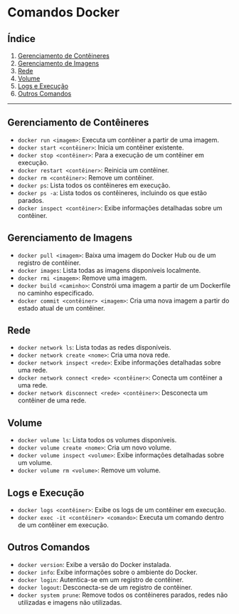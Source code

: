 # Comandos Docker
## Índice

1. [Gerenciamento de Contêineres](#gerenciamento-de-contêineres)
2. [Gerenciamento de Imagens](#gerenciamento-de-imagens)
3. [Rede](#rede)
4. [Volume](#volume)
5. [Logs e Execução](#logs-e-execução)
6. [Outros Comandos](#outros-comandos)

---

## Gerenciamento de Contêineres

- `docker run <imagem>`: Executa um contêiner a partir de uma imagem.
- `docker start <contêiner>`: Inicia um contêiner existente.
- `docker stop <contêiner>`: Para a execução de um contêiner em execução.
- `docker restart <contêiner>`: Reinicia um contêiner.
- `docker rm <contêiner>`: Remove um contêiner.
- `docker ps`: Lista todos os contêineres em execução.
- `docker ps -a`: Lista todos os contêineres, incluindo os que estão parados.
- `docker inspect <contêiner>`: Exibe informações detalhadas sobre um contêiner.

## Gerenciamento de Imagens

- `docker pull <imagem>`: Baixa uma imagem do Docker Hub ou de um registro de contêiner.
- `docker images`: Lista todas as imagens disponíveis localmente.
- `docker rmi <imagem>`: Remove uma imagem.
- `docker build <caminho>`: Constrói uma imagem a partir de um Dockerfile no caminho especificado.
- `docker commit <contêiner> <imagem>`: Cria uma nova imagem a partir do estado atual de um contêiner.

## Rede

- `docker network ls`: Lista todas as redes disponíveis.
- `docker network create <nome>`: Cria uma nova rede.
- `docker network inspect <rede>`: Exibe informações detalhadas sobre uma rede.
- `docker network connect <rede> <contêiner>`: Conecta um contêiner a uma rede.
- `docker network disconnect <rede> <contêiner>`: Desconecta um contêiner de uma rede.

## Volume

- `docker volume ls`: Lista todos os volumes disponíveis.
- `docker volume create <nome>`: Cria um novo volume.
- `docker volume inspect <volume>`: Exibe informações detalhadas sobre um volume.
- `docker volume rm <volume>`: Remove um volume.

## Logs e Execução

- `docker logs <contêiner>`: Exibe os logs de um contêiner em execução.
- `docker exec -it <contêiner> <comando>`: Executa um comando dentro de um contêiner em execução.

## Outros Comandos

- `docker version`: Exibe a versão do Docker instalada.
- `docker info`: Exibe informações sobre o ambiente do Docker.
- `docker login`: Autentica-se em um registro de contêiner.
- `docker logout`: Desconecta-se de um registro de contêiner.
- `docker system prune`: Remove todos os contêineres parados, redes não utilizadas e imagens não utilizadas.

